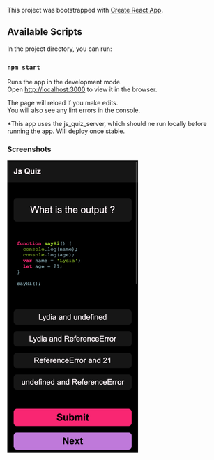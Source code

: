 This project was bootstrapped with [Create React App](https://github.com/facebook/create-react-app).

## Available Scripts

In the project directory, you can run:

### `npm start`

Runs the app in the development mode.<br />
Open [http://localhost:3000](http://localhost:3000) to view it in the browser.

The page will reload if you make edits.<br />
You will also see any lint errors in the console.

\*This app uses the js_quiz_server, which should ne run locally before running the app. Will deploy once stable.

### Screenshots

<img src="./public/screenshots/js_quiz_app_ss.png" alt="drawing" width="300"/>
